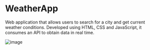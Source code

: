 # WeatherApp
Web application that allows users to search for a city and get current weather conditions. Developed using HTML, CSS and JavaScript, it consumes an API to obtain data in real time.

![image](https://github.com/Alvarosanchezz3/WeatherApp/assets/99328696/d7e60133-cd00-464e-9305-881b9a9c780d)
